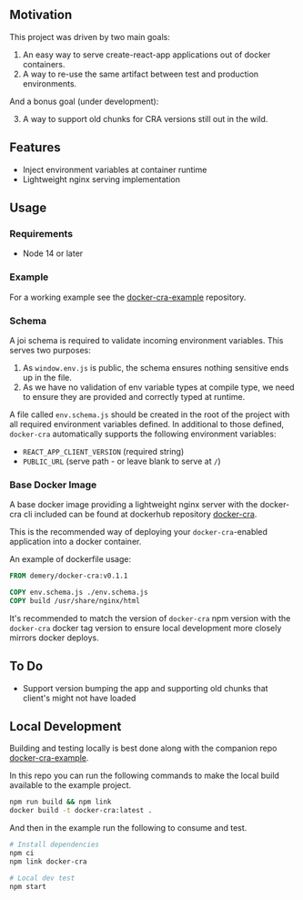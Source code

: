 ## Motivation

This project was driven by two main goals:

1. An easy way to serve create-react-app applications out of docker containers.
2. A way to re-use the same artifact between test and production environments.

And a bonus goal (under development):

3. A way to support old chunks for CRA versions still out in the wild.

## Features

- Inject environment variables at container runtime
- Lightweight nginx serving implementation

## Usage

### Requirements

- Node 14 or later

### Example

For a working example see the [docker-cra-example](https://github.com/danielemery/docker-cra-example) repository.

### Schema

A joi schema is required to validate incoming environment variables. This serves two purposes:

1. As `window.env.js` is public, the schema ensures nothing sensitive ends up in the file.
2. As we have no validation of env variable types at compile type, we need to ensure they are provided and correctly typed at runtime.

A file called `env.schema.js` should be created in the root of the project with all required environment variables defined. In additional to those defined, `docker-cra` automatically supports the following environment variables:

- `REACT_APP_CLIENT_VERSION` (required string)
- `PUBLIC_URL` (serve path - or leave blank to serve at `/`)

### Base Docker Image

A base docker image providing a lightweight nginx server with the docker-cra cli included can be found at dockerhub repository [docker-cra](https://hub.docker.com/r/demery/docker-cra).

This is the recommended way of deploying your `docker-cra`-enabled application into a docker container.

An example of dockerfile usage:

```Dockerfile
FROM demery/docker-cra:v0.1.1

COPY env.schema.js ./env.schema.js
COPY build /usr/share/nginx/html
```

It's recommended to match the version of `docker-cra` npm version with the `docker-cra` docker tag version to ensure local development more closely mirrors docker deploys.

## To Do

- Support version bumping the app and supporting old chunks that client's might not have loaded

## Local Development

Building and testing locally is best done along with the companion repo [docker-cra-example](https://github.com/danielemery/docker-cra-example).

In this repo you can run the following commands to make the local build available to the example project.

```sh
npm run build && npm link
docker build -t docker-cra:latest .
```

And then in the example run the following to consume and test.

```sh
# Install dependencies
npm ci
npm link docker-cra

# Local dev test
npm start
```
